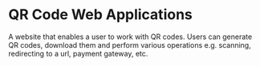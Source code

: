 # QR Code Web Applications
A website that enables a user to work with QR codes. Users can generate QR codes, download them and perform various operations e.g. scanning, redirecting to a url, payment gateway, etc. 
